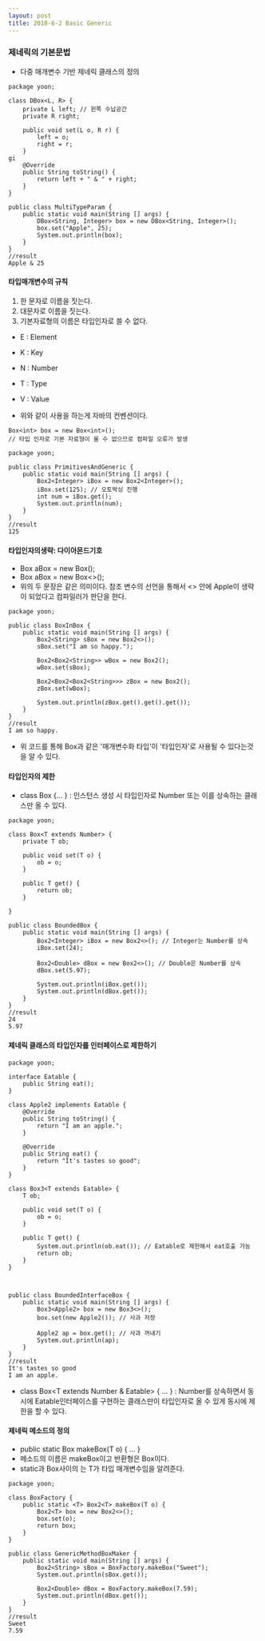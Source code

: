```yaml
---
layout: post
title: 2018-6-2 Basic Generic
---
```


### 제네릭의 기본문법

- 다중 매개변수 기반 제네릭 클래스의 정의

```
package yoon;

class DBox<L, R> {
    private L left; // 왼쪽 수납공간
    private R right;

    public void set(L o, R r) {
        left = o;
        right = r;
    }
gi
    @Override
    public String toString() {
        return left + " & " + right;
    }
}

public class MultiTypeParam {
    public static void main(String [] args) {
        DBox<String, Integer> box = new DBox<String, Integer>();
        box.set("Apple", 25);
        System.out.println(box);
    }
}
//result
Apple & 25
```

#### 타입매개변수의 규칙

1. 한 문자로 이름을 짓는다.
2. 대문자로 이름을 짓는다.
3. 기본자료형의 이름은 타입인자로 쓸 수 없다.
- E : Element
- K : Key
- N : Number
- T : Type
- V : Value

- 위와 같이 사용을 하는게 자바의 컨벤션이다.

```
Box<int> box = new Box<int>();
// 타입 인자로 기본 자료형이 올 수 없으므로 컴파일 오류가 발생
```

```
package yoon;

public class PrimitivesAndGeneric {
    public static void main(String [] args) {
        Box2<Integer> iBox = new Box2<Integer>();
        iBox.set(125); // 오토박싱 진행
        int num = iBox.get();
        System.out.println(num);
    }
}
//result
125
```

#### 타입인자의생략: 다이아몬드기호

- Box<Apple> aBox = new Box<Apple>();
- Box<Apple> aBox = new Box<>();
- 위의 두 문장은 같은 의미이다. 참조 변수의 선언을 통해서 <> 안에 Apple이 생략이 되었다고 컴파일러가 판단을 한다.

```
package yoon;

public class BoxInBox {
    public static void main(String [] args) {
        Box2<String> sBox = new Box2<>();
        sBox.set("I am so happy.");

        Box2<Box2<String>> wBox = new Box2();
        wBox.set(sBox);

        Box2<Box2<Box2<String>>> zBox = new Box2();
        zBox.set(wBox);

        System.out.println(zBox.get().get().get());
    }
}
//result
I am so happy.
```
- 위 코드를 통해 Box<String>과 같은 '매개변수화 타입'이 '타입인자'로 사용될 수 있다는것을 알 수 있다.

#### 타입인자의 제한

- class Box<T extends Number> {... } : 인스턴스 생성 시 타입인자로 Number 또는 이를 상속하는 클래스만 올 수 있다.

```
package yoon;

class Box<T extends Number> {
	private T ob;

    public void set(T o) {
    	ob = o;
    }

    public T get() {
    	return ob;
    }

}

public class BoundedBox {
    public static void main(String [] args) {
        Box2<Integer> iBox = new Box2<>(); // Integer는 Number를 상속
        iBox.set(24);

        Box2<Double> dBox = new Box2<>(); // Double은 Number를 상속
        dBox.set(5.97);

        System.out.println(iBox.get());
        System.out.println(dBox.get());
    }
}
//result
24
5.97
```

#### 제네릭 클래스의 타입인자를 인터페이스로 제한하기

```
package yoon;

interface Eatable {
    public String eat();
}

class Apple2 implements Eatable {
    @Override
    public String toString() {
        return "I am an apple.";
    }

    @Override
    public String eat() {
        return "It's tastes so good";
    }
}

class Box3<T extends Eatable> {
    T ob;

    public void set(T o) {
        ob = o;
    }

    public T get() {
        System.out.println(ob.eat()); // Eatable로 제한해서 eat호출 가능
        return ob;
    }
}



public class BoundedInterfaceBox {
    public static void main(String [] args) {
        Box3<Apple2> box = new Box3<>();
        box.set(new Apple2()); // 사과 저장

        Apple2 ap = box.get(); // 사과 꺼내기
        System.out.println(ap);
    }
}
//result
It's tastes so good
I am an apple.
```
- class Box<T extends Number & Eatable> { ... } : Number를 상속하면서 동시에 Eatable인터페이스를 구현하는 클래스만이 타입인자로 올 수 있게 동시에 제한을 할 수 있다.

#### 제네릭 메소드의 정의

- public static <T> Box<T> makeBox(T o) { ... }
- 메소드의 이름은 makeBox이고 반환형은 Box<T>이다.
- static과 Box<T>사이의 <T>는 T가 타입 매개변수임을 알려준다.

```
package yoon;

class BoxFactory {
    public static <T> Box2<T> makeBox(T o) {
        Box2<T> box = new Box2<>();
        box.set(o);
        return box;
    }
}

public class GenericMethodBoxMaker {
    public static void main(String [] args) {
        Box2<String> sBox = BoxFactory.makeBox("Sweet");
        System.out.println(sBox.get());

        Box2<Double> dBox = BoxFactory.makeBox(7.59);
        System.out.println(dBox.get());
    }
}
//result
Sweet
7.59
```
